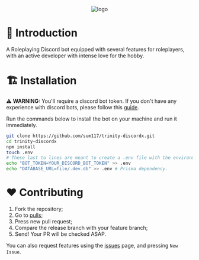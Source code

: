 <p align="center">
<img src="https://cdn.discordapp.com/attachments/1021331230052073482/1028842246403002388/trinity-banner.png" alt="logo">
</p>

# 📖 Introduction

A Roleplaying Discord bot equipped with several features for roleplayers, with an active developer with intense love for the hobby.

# 🏗 Installation
⚠️ **WARNING:** You'll require a discord bot token. If you don't have any experience with discord bots, please follow this [guide](https://discordjs.guide/preparations/setting-up-a-bot-application.html#creating-your-bot).

Run the commands below to install the bot on your machine and run it immediately.
```sh
git clone https://github.com/sum117/trinity-discordx.git
cd trinity-discordx
npm install
touch .env
# These last to lines are meant to create a .env file with the environment variables required to start a discord bot application. Remember to replace "YOUR_DISCORD_BOT_TOKEN" with an actual token, and do not share it with anyone.
echo "BOT_TOKEN=YOUR_DISCORD_BOT_TOKEN" >> .env
echo "DATABASE_URL=file/.dev.db" >> .env # Prisma dependency.
```

# ❤️ Contributing

 1. Fork the repository;
 2. Go to [pulls](https://github.com/sum117/trinity-discordx/pulls);
 3. Press new pull request;
 4. Compare the release branch with your feature branch;
 5. Send! Your PR will be checked ASAP.

You can also request features using the [issues](https://github.com/sum117/trinity-discordx/issues) page, and pressing `New Issue`.


